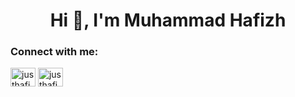 <h1 align="center">Hi 👋, I'm Muhammad Hafizh</h1>

<h3 align="left">Connect with me:</h3>
<p align="left">
<a href="https://linkedin.com/in/justhafizh" target="blank"><img align="center" src="https://raw.githubusercontent.com/rahuldkjain/github-profile-readme-generator/master/src/images/icons/Social/linked-in-alt.svg" alt="justhafizh" height="30" width="40" /></a>
<a href="https://instagram.com/justhafizh_" target="blank"><img align="center" src="https://raw.githubusercontent.com/rahuldkjain/github-profile-readme-generator/master/src/images/icons/Social/instagram.svg" alt="justhafizh_" height="30" width="40" /></a>
</p>
